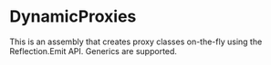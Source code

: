 DynamicProxies
================

This is an assembly that creates proxy classes on-the-fly using the Reflection.Emit API. Generics are supported. 